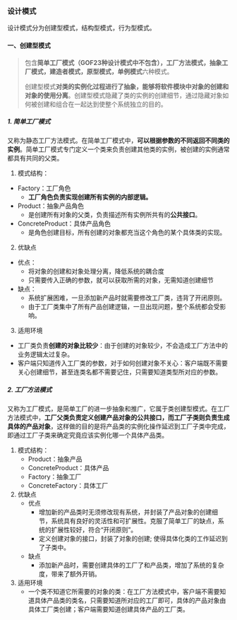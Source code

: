 ### 设计模式

设计模式分为创建型模式，结构型模式，行为型模式。

#### 一、创建型模式

>包含**简单工厂模式（GOF23种设计模式中不包含），工厂方法模式，抽象工厂模式，建造者模式，原型模式，单例模式**六种模式。
>
>创建型模式**对类的实例化过程进行了抽象，能够将软件模块中对象的创建和对象的使用分离**。创建型模式隐藏了类的实例的创建细节，通过隐藏对象如何被创建和组合在一起达到使整个系统独立的目的。

##### 1. 简单工厂模式

又称为静态工厂方法模式。在简单工厂模式中，**可以根据参数的不同返回不同类的实例**。简单工厂模式专门定义一个类来负责创建其他类的实例，被创建的实例通常都具有共同的父类。

1. 模式结构：

- Factory：工厂角色
    - **工厂角色负责实现创建所有实例的内部逻辑。**
- Product：抽象产品角色
    - 是创建所有对象的父类，负责描述所有实例所共有的**公共接口**。
- ConcreteProduct：具体产品角色
    - 是角色创建目标，所有创建的对象都充当这个角色的某个具体类的实现。

2. 优缺点

- 优点：
    - 将对象的创建和对象处理分离，降低系统的耦合度
    - 只需要传入正确的参数，就可以获取所需的对象，无需知道创建细节
- 缺点：
    - 系统扩展困难，一旦添加新产品时就需要修改工厂类，违背了开闭原则。
    - 由于工厂类集中了所有产品创建逻辑，一旦出现问题，整个系统都会受影响。

3. 适用环境

- 工厂类负责**创建的对象比较少**：由于创建的对象较少，不会造成工厂方法中的业务逻辑太过复杂。
- 客户端只知道传入工厂类的参数，对于如何创建对象不关心：客户端既不需要关心创建细节，甚至连类名都不需要记住，只需要知道类型所对应的参数。

##### 2. 工厂方法模式

又称为工厂模式，是简单工厂的进一步抽象和推广，它属于类创建型模式。在工厂方法模式中，**工厂父类负责定义创建产品对象的公共接口，而工厂子类则负责生成具体的产品对象**，这样做的目的是将产品类的实例化操作延迟到工厂子类中完成，即通过工厂子类来确定究竟应该实例化哪一个具体产品类。

1. 模式结构：
    - Product：抽象产品
    - ConcreteProduct：具体产品
    - Factory：抽象工厂
    - ConcreteFactory：具体工厂
2. 优缺点
    - 优点
        - 增加新的产品类时无须修改现有系统，并封装了产品对象的创建细节，系统具有良好的灵活性和可扩展性。克服了简单工厂的缺点，系统的扩展性较好，符合“开闭原则”。
        - 定义创建对象的接口，封装了对象的创建; 使得具体化类的工作延迟到了子类中。
    - 缺点
        - 添加新产品时，需要创建具体的工厂了和产品类，增加了系统的复杂度，带来了额外开销。
3. 适用环境
    - 一个类不知道它所需要的对象的类：在工厂方法模式中，客户端不需要知道具体产品类的类名，只需要知道所对应的工厂即可，具体的产品对象由具体工厂类创建；客户端需要知道创建具体产品的工厂类。





